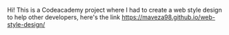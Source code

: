 Hi! This is a Codeacademy project where I had to create a web style design to help other developers, here's the link https://maveza98.github.io/web-style-design/
